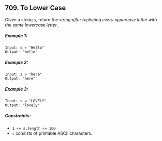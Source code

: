 ## 709. To Lower Case

Given a string ```s```, return *the string after replacing every uppercase letter with the same lowercase letter*.

##### Example 1:
```
Input: s = "Hello"
Output: "hello"
```
##### Example 2:
```
Input: s = "here"
Output: "here"
```
##### Example 3:
```
Input: s = "LOVELY"
Output: "lovely"
```

##### Constraints:

* ```1 <= s.length <= 100```
* ```s``` consists of printable ASCII characters.